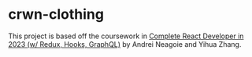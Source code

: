 # crwn-clothing

This project is based off the coursework in [Complete React Developer in 2023 (w/ Redux, Hooks, GraphQL)](https://zerotomastery.io/courses/learn-react/) by Andrei Neagoie and Yihua Zhang.
